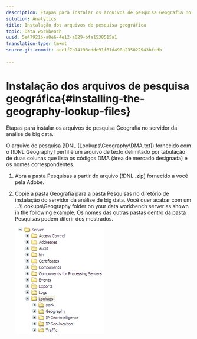 ```yaml
---
description: Etapas para instalar os arquivos de pesquisa Geografia no servidor da análise de big data.
solution: Analytics
title: Instalação dos arquivos de pesquisa geográfica
topic: Data workbench
uuid: 5e47921b-a8e6-4e12-a029-bfa1538515a1
translation-type: tm+mt
source-git-commit: aec1f7b14198cdde91f61d490a235022943bfedb

---
```



# Instalação dos arquivos de pesquisa geográfica{#installing-the-geography-lookup-files}

Etapas para instalar os arquivos de pesquisa Geografia no servidor da análise de big data.

O arquivo de pesquisa [!DNL (Lookups\Geography\DMA.txt]) fornecido com o [!DNL Geography] perfil é um arquivo de texto delimitado por tabulação de duas colunas que lista os códigos DMA (área de mercado designada) e os nomes correspondentes.

1. Abra a pasta Pesquisas a partir do arquivo [!DNL .zip] fornecido a você pela Adobe.
1. Copie a pasta Geografia para a pasta Pesquisas no diretório de instalação do servidor da análise de big data. Você quer acabar com um ...\Lookups\Geography folder on your data workbench server as shown in the following example. Os nomes das outras pastas dentro da pasta Pesquisas podem diferir dos mostrados.

   ![Informações da etapa](assets/Geo_installLookups_dir.png)

